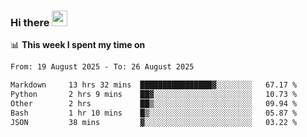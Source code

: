 ### Hi there <a href="https://www.gautamkrishnar.com/"><img src="https://media.giphy.com/media/hvRJCLFzcasrR4ia7z/giphy.gif" width="25px"></a>

📊 **This week I spent my time on**

<!--START_SECTION:waka-->

```txt
From: 19 August 2025 - To: 26 August 2025

Markdown     13 hrs 32 mins  ████████████████▓░░░░░░░░   67.17 %
Python       2 hrs 9 mins    ██▓░░░░░░░░░░░░░░░░░░░░░░   10.73 %
Other        2 hrs           ██▒░░░░░░░░░░░░░░░░░░░░░░   09.94 %
Bash         1 hr 10 mins    █▒░░░░░░░░░░░░░░░░░░░░░░░   05.87 %
JSON         38 mins         ▓░░░░░░░░░░░░░░░░░░░░░░░░   03.22 %
```

<!--END_SECTION:waka-->
